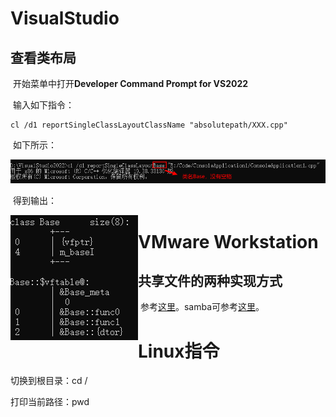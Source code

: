 # VisualStudio

## 查看类布局

​	开始菜单中打开**Developer Command Prompt for VS2022**

​	输入如下指令：

```shell
cl /d1 reportSingleClassLayoutClassName "absolutepath/XXX.cpp"
```

​	如下所示：

<img src="./pic/vs_pic_0.png" alt="vs_pic_0" style="zoom:100%;" />

​	得到输出：

<img src="./pic/vs_pic_1.png" alt="vs_pic_1" style="zoom:100%;" align="left"/>

# VMware Workstation

## 共享文件的两种实现方式

​	参考[这里](https://zhuanlan.zhihu.com/p/42203768)。samba可参考[这里](https://blog.csdn.net/qq_44078824/article/details/119847027)。

# Linux指令

切换到根目录：cd /

打印当前路径：pwd
